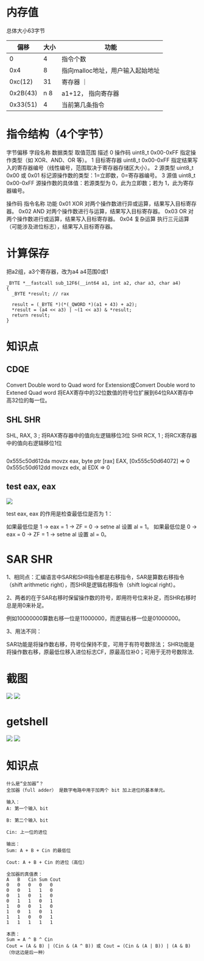 # 内存值
总体大小63字节

| 偏移 |大小 | 功能|
|---|---|---|
|0          |       4|      指令个数                       | 
|0x4        |       8|      指向malloc地址，用户输入起始地址   |
|0xc(12)    |      31|      寄存器                         ｜ 
|0x2B(43)   |    n    8|      a1+12， 指向寄存器               |
|0x33(51)   |       4|      当前第几条指令                   |

# 指令结构（4个字节）
字节偏移	字段名称	数据类型	取值范围	描述
0	操作码	uint8_t	0x00-0xFF	指定操作类型（如 XOR、AND、OR 等）。
1	目标寄存器	uint8_t	0x00-0xFF	指定结果写入的寄存器编号（线性编号，范围取决于寄存器存储区大小）。
2	源类型	uint8_t	0x00 或 0x01	标记源操作数的类型：1=立即数，0=寄存器编号。
3	源值	uint8_t	0x00-0xFF	源操作数的具体值：若源类型为 0，此为立即数；若为 1，此为寄存器编号。

操作码	指令名称	功能
0x01	XOR	对两个操作数进行异或运算，结果写入目标寄存器。
0x02	AND	对两个操作数进行与运算，结果写入目标寄存器。
0x03	OR	对两个操作数进行或运算，结果写入目标寄存器。
0x04	复杂运算	执行三元运算（可能涉及进位标志），结果写入目标寄存器。

# 计算保存
把a2组，a3个寄存器，改为a4
a4范围0或1
```
_BYTE *__fastcall sub_12F6(__int64 a1, int a2, char a3, char a4)
{
  _BYTE *result; // rax

  result = (_BYTE *)(*(_QWORD *)(a1 + 43) + a2);
  *result = (a4 << a3) | ~(1 << a3) & *result;
  return result;
}
```


# 知识点

## CDQE
Convert Double word to Quad word for Extension或Convert Double word to Extened Quad word
将EAX寄存中的32位数值的符号位扩展到64位RAX寄存中高32位的每一位。

## SHL SHR
SHL, RAX, 3 ; 将RAX寄存器中的值向左逻辑移位3位
SHR RCX, 1 ; 将RCX寄存器中的值向右逻辑移位1位 

## 
   0x555c50d612da    movzx  eax, byte ptr [rax]             EAX, [0x555c50d64072] => 0
   0x555c50d612dd    movzx  edx, al                         EDX => 0


## test eax, eax 
![](https://r2.20161023.xyz/pic/20250516204204260.png)

test eax, eax 的作用是检查最低位是否为 1：

如果最低位是 1 → eax = 1 → ZF = 0 → setne al 设置 al = 1。
如果最低位是 0 → eax = 0 → ZF = 1 → setne al 设置 al = 0。


# SAR SHR
1、相同点：汇编语言中SAR和SHR指令都是右移指令，SAR是算数右移指令（shift arithmetic right），而SHR是逻辑右移指令（shift logical right）。

2、两者的在于SAR右移时保留操作数的符号，即用符号位来补足，而SHR右移时总是用0来补足。

例如10000000算数右移一位是11000000，而逻辑右移一位是01000000。

3、用法不同：

SAR功能是将操作数右移，符号位保持不变，可用于有符号数除法；
SHR功能是将操作数右移，原最低位移入进位标志CF，原最高位补0；可用于无符号数除法.


# 截图
![](https://r2.20161023.xyz/pic/20250517111555615.png)
![](https://r2.20161023.xyz/pic/20250517142931262.png)


# getshell
![](https://r2.20161023.xyz/pic/20250518004022993.png)
![](https://r2.20161023.xyz/pic/20250518004045483.png)


#   知识点
```
什么是“全加器”？
全加器（full adder） 是数字电路中用于加两个 bit 加上进位的基本单元。

输入：
A: 第一个输入 bit

B: 第二个输入 bit

Cin: 上一位的进位

输出：
Sum: A + B + Cin 的最低位

Cout: A + B + Cin 的进位（高位）

全加器的真值表：
A	B	Cin	Sum	Cout
0	0	0	0	0
0	0	1	1	0
0	1	0	1	0
0	1	1	0	1
1	0	0	1	0
1	0	1	0	1
1	1	0	0	1
1	1	1	1	1

本质：
Sum = A ^ B ^ Cin
Cout = (A & B) | (Cin & (A ^ B)) 或 Cout = (Cin & (A | B)) | (A & B)（你这边是后一种）


```